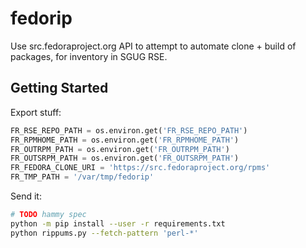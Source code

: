 # fedorip

Use src.fedoraproject.org API to attempt to automate clone + build of packages, for inventory in SGUG RSE.

## Getting Started

Export stuff:

```py
FR_RSE_REPO_PATH = os.environ.get('FR_RSE_REPO_PATH')
FR_RPMHOME_PATH = os.environ.get('FR_RPMHOME_PATH')
FR_OUTRPM_PATH = os.environ.get('FR_OUTRPM_PATH')
FR_OUTSRPM_PATH = os.environ.get('FR_OUTSRPM_PATH')
FR_FEDORA_CLONE_URI = 'https://src.fedoraproject.org/rpms'
FR_TMP_PATH = '/var/tmp/fedorip'
```

Send it:

```bash
# TODO hammy spec
python -m pip install --user -r requirements.txt
python rippums.py --fetch-pattern 'perl-*'
```